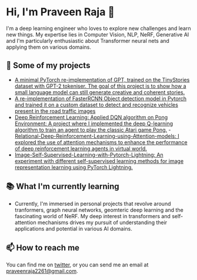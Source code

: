 # Hi, I'm Praveen Raja 👋

I'm a deep learning engineer who loves to explore new challenges and learn new things. My expertise lies in Computer Vision, NLP, NeRF, Generative AI and I'm particularly enthusiastic about Transformer neural nets and applying them on various domains. 


## 🚀 Some of my projects

- [A minimal PyTorch re-implementation of GPT, trained on the TinyStories dataset with GPT-2 tokeniser. The goal of this project is to show how a small language model can still generate creative and coherent stories.](https://github.com/PraveenRaja42/GPT-PyTorch)
- [A re-implementation of FasterRCNN Object detection model in Pytorch and trained it on a custom dataset to detect and recognize vehicles present in the road traffic images](https://github.com/PraveenRaja42/Object-Detection-with-FasterRCNN-on-a-Custom-Datasets-using-PyTorch)
- [Deep Reinforcement Learning: Applied DQN algorithm on Pong Environment: A project where I implemented the deep Q-learning algorithm to train an agent to play the classic Atari game Pong.](https://github.com/PraveenRaja42/DQN-on-Pong-Environment)
-[ Relational-Deep-Reinforcement-Learning-using-Attention-models: I explored the use of attention mechanisms to enhance the performance of deep reinforcement learning agents in virtual world.](https://github.com/PraveenRaja42/Relational-Deep-Reinforcement-Learning-using-Attention-models)
- [Image-Self-Supervised-Learning-with-Pytorch-Lightning: An experiment with different self-supervised learning methods for image representation learning using PyTorch Lightning.](https://github.com/PraveenRaja42/self-supervised-learning-for-Image-recognition)

## 📚 What I'm currently learning

- Currently, I'm immersed in personal projects that revolve around tranformers, graph neural networks, geomteric deep learning and the fascinating world of NeRF. My deep interest in transformers and self-attention mechanisms drives my pursuit of understanding their applications and potential in various AI domains.


## 📫 How to reach me

You can find me on [twitter](https://twitter.com/praveenraja_), or you can send me an email at praveenraja2261@gmail.com.
